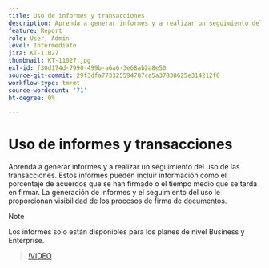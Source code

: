 ```yaml
---
title: Uso de informes y transacciones
description: Aprenda a generar informes y a realizar un seguimiento del uso de transacciones
feature: Report
role: User, Admin
level: Intermediate
jira: KT-11027
thumbnail: KT-11027.jpg
exl-id: f30d174d-7990-499b-a6a6-3e68ab2a8e50
source-git-commit: 29f3dfa773325594787ca5a37838625e314212f6
workflow-type: tm+mt
source-wordcount: '71'
ht-degree: 0%

---
```


# Uso de informes y transacciones

Aprenda a generar informes y a realizar un seguimiento del uso de las transacciones. Estos informes pueden incluir información como el porcentaje de acuerdos que se han firmado o el tiempo medio que se tarda en firmar. La generación de informes y el seguimiento del uso le proporcionan visibilidad de los procesos de firma de documentos.

>[!NOTE]
>
>Los informes solo están disponibles para los planes de nivel Business y Enterprise.

>[!VIDEO](https://video.tv.adobe.com/v/346754?quality=12&learn=on&hidetitle=true)
